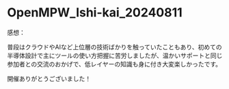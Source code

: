# OpenMPW_Ishi-kai_20240811

感想：

普段はクラウドやAIなど上位層の技術ばかりを触っていたこともあり、初めての半導体設計で主にツールの使い方把握に苦労しましたが、温かいサポートと同じ参加者との交流のおかげで、低レイヤーの知識も身に付き大変楽しかったです。

開催ありがとうございました！
